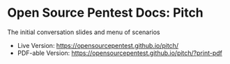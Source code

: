 # Open Source Pentest Docs: Pitch

The initial conversation slides and menu of scenarios

- Live Version: https://opensourcepentest.github.io/pitch/
- PDF-able Version: https://opensourcepentest.github.io/pitch/?print-pdf
